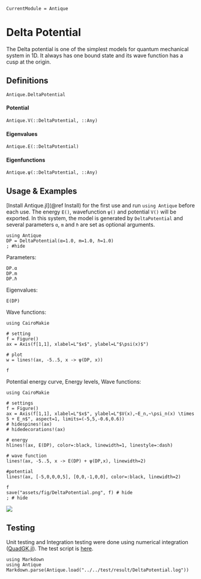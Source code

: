 ```@meta
CurrentModule = Antique
```

# Delta Potential

The Delta potential is one of the simplest models for quantum mechanical system in 1D. It always has one bound state and its wave function has a cusp at the origin.

## Definitions

```@docs; canonical=false
Antique.DeltaPotential
```

#### Potential
```@docs; canonical=false
Antique.V(::DeltaPotential, ::Any)
```

#### Eigenvalues
```@docs; canonical=false
Antique.E(::DeltaPotential)
```

#### Eigenfunctions
```@docs; canonical=false
Antique.ψ(::DeltaPotential, ::Any)
```

## Usage & Examples

[Install Antique.jl](@ref Install) for the first use and run `using Antique` before each use. The energy `E()`, wavefunction `ψ()` and potential `V()` will be exported. In this system, the model is generated by `DeltaPotential` and several parameters `α`, `m` and `ℏ` are set as optional arguments.

```@example DP
using Antique
DP = DeltaPotential(α=1.0, m=1.0, ℏ=1.0)
; #hide
```

Parameters:

```@repl DP
DP.α
DP.m
DP.ℏ
```

Eigenvalues:

```@repl DP
E(DP)
```

Wave functions:

```@example DP
using CairoMakie

# setting
f = Figure()
ax = Axis(f[1,1], xlabel=L"$x$", ylabel=L"$\psi(x)$")

# plot
w = lines!(ax, -5..5, x -> ψ(DP, x))

f
```

Potential energy curve, Energy levels, Wave functions:

```@example DP
using CairoMakie

# settings
f = Figure()
ax = Axis(f[1,1], xlabel=L"$x$", ylabel=L"$V(x),~E_n,~\psi_n(x) \times 5 + E_n$", aspect=1, limits=(-5,5,-0.6,0.6))
# hidespines!(ax)
# hidedecorations!(ax)

# energy
hlines!(ax, E(DP), color=:black, linewidth=1, linestyle=:dash)

# wave function
lines!(ax, -5..5, x -> E(DP) + ψ(DP,x), linewidth=2)

#potential
lines!(ax, [-5,0,0,0,5], [0,0,-1,0,0], color=:black, linewidth=2)

f
save("assets/fig/DeltaPotential.png", f) # hide
; # hide
```

![](assets/fig/DeltaPotential.png)

## Testing

Unit testing and Integration testing were done using numerical integration ([QuadGK.jl](https://juliamath.github.io/QuadGK.jl/stable/)). The test script is [here](https://github.com/ohno/Antique.jl/blob/main/test/DeltaPotential.jl).

```@eval
using Markdown
using Antique
Markdown.parse(Antique.load("../../test/result/DeltaPotential.log"))
```
